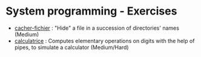 # System programming - Exercises

- [cacher-fichier](cacher-fichier) : "Hide" a file in a succession of directories' names (Medium)
- [calculatrice](calculatrice(tubes)) : Computes elementary operations on digits with the help of pipes, to simulate a calculator (Medium/Hard)
